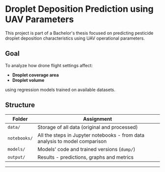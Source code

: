 # Droplet Deposition Prediction using UAV Parameters

This project is part of a Bachelor's thesis focused on predicting pesticide droplet deposition characteristics using UAV operational parameters.

## Goal

To analyze how drone flight settings affect:
- **Droplet coverage area**
- **Droplet volume**

using regression models trained on available datasets.

## Structure

| Folder         | Assignment |
|----------------------|------------|
| `data/`              | Storage of all data (original and processed) |
| `notebooks/`         | All the steps in Jupyter notebooks - from data analysis to model comparison |
| `models/`            | Models' code and trained versions (`dump/`) |
| `output/`            | Results - predictions, graphs and metrics |
---